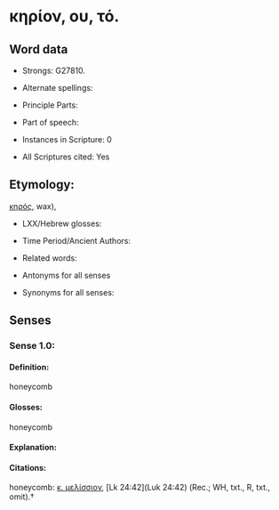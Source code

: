 # κηρίον, ου, τό.

<!-- Status: S2=Needs2ndReview -->
<!-- Lexica used for edits: BDAG, FFM, LN, BN, A-S  -->

## Word data

* Strongs: G27810.

* Alternate spellings:



* Principle Parts: 


* Part of speech: 


* Instances in Scripture: 0

* All Scriptures cited: Yes

## Etymology: 

[κηρός](), wax),

* LXX/Hebrew glosses: 


* Time Period/Ancient Authors: 


* Related words: 

* Antonyms for all senses

* Synonyms for all senses: 


## Senses 


### Sense  1.0: 

#### Definition:

honeycomb 

#### Glosses: 

honeycomb 

#### Explanation: 


#### Citations: 

honeycomb: [κ. μελίσσιον](), [Lk 24:42](Luk 24:42) (Rec.; WH, txt., R, txt., omit).†
